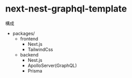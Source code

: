 # next-nest-graphql-template

構成

- packages/
  - frontend
    - Next.js
    - TailwindCss
  - backend
    - Nest.js
    - ApolloServer(GraphQL)
    - Prisma
